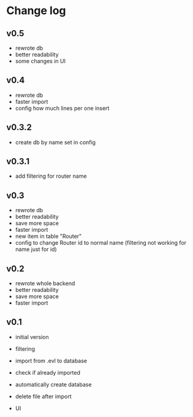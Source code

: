 # **Change log**

## v0.5

- rewrote db
- better readability
- some changes in UI

## v0.4

- rewrote db
- faster import
- config how much lines per one insert

## v0.3.2

- create db by name set in config

## v0.3.1

- add filtering for router name

## v0.3

- rewrote db
- better readability
- save more space
- faster import
- new item in table "Router"
- config to change Router id to normal name (filtering not working for name just for id)

## v0.2

- rewrote whole backend
- better readability
- save more space
- faster import

## v0.1

- initial version

- filtering
- import from .evl to database
- check if already  imported
- automatically create database
- delete file after import
- UI